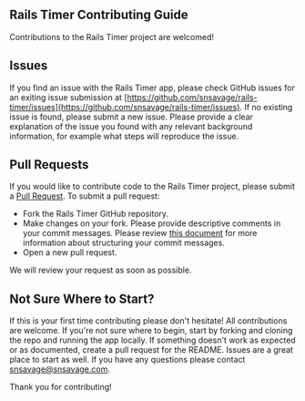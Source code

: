 ## Rails Timer Contributing Guide

Contributions to the Rails Timer project are welcomed!

## Issues
If you find an issue with the Rails Timer app, please check GitHub issues for an exiting issue submission at [https://github.com/snsavage/rails-timer/issues](https://github.com/snsavage/rails-timer/issues).  If no existing issue is found, please submit a new issue.  Please provide a clear explanation of the issue you found with any relevant background information, for example what steps will reproduce the issue.

## Pull Requests
If you would like to contribute code to the Rails Timer project, please submit a [Pull Request](https://github.com/snsavage/rails-timer/pulls).  To submit a pull request:

* Fork the Rails Timer GitHub repository.
* Make changes on your fork.  Please provide descriptive comments in your commit messages.  Please review [this document](http://chris.beams.io/posts/git-commit/) for more information about structuring your commit messages.
* Open a new pull request.

We will review your request as soon as possible.

## Not Sure Where to Start?
If this is your first time contributing please don't hesitate!  All contributions are welcome.  If you're not sure where to begin, start by forking and cloning the repo and running the app locally.  If something doesn't work as expected or as documented, create a pull request for the README.  Issues are a great place to start as well.  If you have any questions please contact [snsavage@snsavage.com](mailto:snsavagesnsavage.com).
  
Thank you for contributing!
